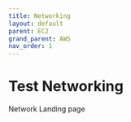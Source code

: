 ```yaml
---
title: Networking
layout: default
parent: EC2
grand_parent: AWS
nav_order: 1
---
```


# Test Networking
Network Landing page
